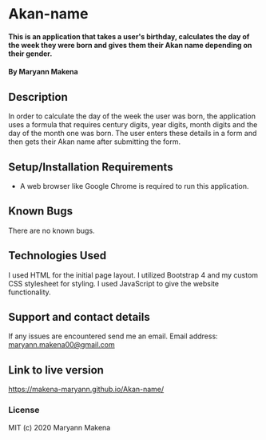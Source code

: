 # Akan-name

#### This is an application that takes a user's birthday, calculates the day of the week they were born and gives them their Akan name depending on their gender.

#### By **Maryann Makena**

## Description

In order to calculate the day of the week the user was born, the application uses a formula that requires century digits, year digits, month digits and the day of the month one was born. The user enters these details in a form and then gets their Akan name after submitting the form.

## Setup/Installation Requirements

- A web browser like Google Chrome is required to run this application.

## Known Bugs

There are no known bugs.

## Technologies Used

I used HTML for the initial page layout.
I utilized Bootstrap 4 and my custom CSS stylesheet for styling.
I used JavaScript to give the website functionality.

## Support and contact details

If any issues are encountered send me an email.
Email address: maryann.makena00@gmail.com

## Link to live version

https://makena-maryann.github.io/Akan-name/

### License

MIT (c) 2020 Maryann Makena
